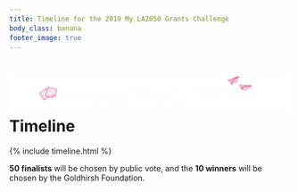 ```yaml
---
title: Timeline for the 2019 My LA2050 Grants Challenge
body_class: banana
footer_image: true
---
```


<h1>
  <img src="/assets/images/city-strawberry.svg" alt="" />
  Timeline
</h1>

<div class="standard-section timeline"><div markdown="1">

{% include timeline.html %}

**50 finalists** will be chosen by public vote, and the <span class="avoid-break">**10 winners** will be chosen by the Goldhirsh Foundation.</span>

</div></div>
